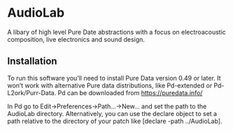 # AudioLab

A libary of high level Pure Date abstractions with a focus on electroacoustic composition,
live electronics and sound design.

## Installation

To run this software you’ll need to install Pure Data version 0.49 or later. It won’t work
with alternative Pure data distributions, like Pd-extended or Pd-L2ork/Purr-Data.
Pd can be downloaded from https://puredata.info/ 

In Pd go to Edit→Preferences→Path...→New... and set the path to the AudioLab directory.
Alternatively, you can use the declare object to set a path relative to the directory of
your patch like [declare -path ../AudioLab].
